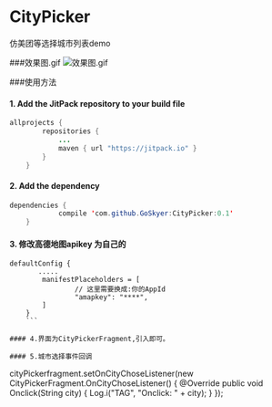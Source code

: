 # CityPicker
仿美团等选择城市列表demo

###效果图.gif
![效果图.gif](https://github.com/zaaach/CityPicker/raw/master/screenshot/screenshot.gif)

###使用方法
#### 1. Add the JitPack repository to your build file
```java
allprojects {
		repositories {
			...
			maven { url "https://jitpack.io" }
		}
	}
  ```
#### 2. Add the dependency

```java
dependencies {
	        compile 'com.github.GoSkyer:CityPicker:0.1'
	}
  ```
#### 3. 修改高德地图apikey 为自己的

```
defaultConfig {
       .....
        manifestPlaceholders = [
                // 这里需要换成:你的AppId
                "amapkey": "****",
        ]
    }
    ```
    
#### 4.界面为CityPickerFragment,引入即可。

#### 5.城市选择事件回调
```
cityPickerfragment.setOnCityChoseListener(new CityPickerFragment.OnCityChoseListener() {
            @Override
            public void Onclick(String city) {
                Log.i("TAG", "Onclick: " + city);
            }
        });
```
